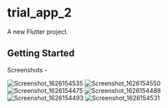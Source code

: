 # trial_app_2

A new Flutter project.

## Getting Started

Screenshots - 

![Screenshot_1626154535](https://user-images.githubusercontent.com/85245046/126530409-a6926c25-afc7-45e3-936f-cb54f059005a.png)
![Screenshot_1626154550](https://user-images.githubusercontent.com/85245046/126530419-9550486c-6507-40df-afc5-ce9cde180ed4.png)
![Screenshot_1626154475](https://user-images.githubusercontent.com/85245046/126530421-a3bdbc71-ae26-479d-870a-4eceb6552d75.png)
![Screenshot_1626154488](https://user-images.githubusercontent.com/85245046/126530425-07f8707e-8f8d-488c-bdc5-eea173295de9.png)
![Screenshot_1626154493](https://user-images.githubusercontent.com/85245046/126530428-8a44ae42-cfb4-46c6-bf5b-68497bbc5915.png)
![Screenshot_1626154531](https://user-images.githubusercontent.com/85245046/126530430-72bd6dd7-ba62-441f-a05b-f6c776fd1f96.png)
